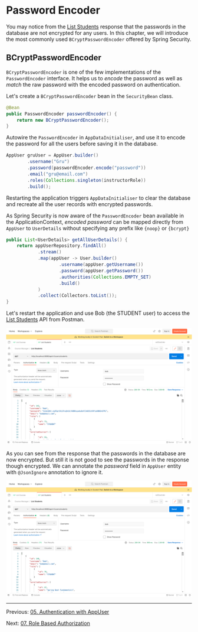 # Password Encoder

You may notice from the [List Students](http://localhost:8080/api/v1/users/students) response that the passwords in the database are not encrypted for any users. In this chapter, we will introduce the most commonly used `BCryptPasswordEncoder` offered by Spring Security.

## BCryptPasswordEncoder

`BCryptPasswordEncoder` is one of the few implementations of the `PasswordEncoder` interface. It helps us to *encode* the password as well as *match* the raw password with the encoded password on authentication.

Let's create a `BCryptPasswordEncoder` bean in the `SecurityBean` class.

```java
@Bean  
public PasswordEncoder passwordEncoder() {  
    return new BCryptPasswordEncoder();  
}
```

Autowire the `PasswordEncoder` in `AppDataInitialiser`, and use it to encode the password for all the users before saving it in the database.

```java
AppUser gruUser = AppUser.builder()  
        .username("Gru")  
        .password(passwordEncoder.encode("password"))  
        .email("gru@email.com")  
        .roles(Collections.singleton(instructorRole))  
        .build();
```

Restarting the application triggers `AppDataInitialiser` to clear the database and recreate all the user records with encrypted passwords.

As Spring Security is now aware of the `PasswordEncoder` bean available in the ApplicationContext, *encoded password* can be mapped directly from `AppUser` to `UserDetails` without specifying any prefix like `{noop}` or `{bcrypt}`

```java
public List<UserDetails> getAllUserDetails() {  
    return appUserRepository.findAll()  
            .stream()  
            .map(appUser -> User.builder()  
                    .username(appUser.getUsername())  
                    .password(appUser.getPassword())  
                    .authorities(Collections.EMPTY_SET)  
                    .build()  
            )  
            .collect(Collectors.toList());  
}
```

Let's restart the application and use Bob (the STUDENT user) to access the [List Students](http://localhost:8080/api/v1/users/students) API from Postman.

![Passwords encrypted - List Students API](./assets/password_encoded.png)

As you can see from the response that the passwords in the database are now encrypted. But still it is not good to see the passwords in the response though encrypted. We can annotate the *password* field in `AppUser` entity with `@JsonIgnore` annotation to ignore it.

![Passwords ignored - List Students API](./assets/password_ignored.png)

***

Previous: [05. Authentication with AppUser](https://github.com/SankaranarayananMurugan/spring-security-guide/tree/main/05.%20Authentication%20with%20AppUser)

Next: [07. Role Based Authorization](https://github.com/SankaranarayananMurugan/spring-security-guide/tree/main/07.%20Role%20Based%20Authorization)